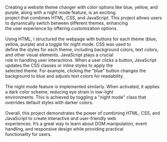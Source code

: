 Creating a website theme changer with color options like blue, yellow, and purple, along with a night mode feature, is an exciting <br>project that combines HTML, CSS, and JavaScript. This project allows users to dynamically switch between different themes, enhancing <br>the user experience by offering customization options.<br>
<br>
Using HTML, I structured the webpage with buttons for each theme (blue, yellow, purple) and a toggle for night mode. CSS was used to <br>define the styles for each theme, including background colors, text colors, and other visual elements. JavaScript plays a crucial <br>role in handling user interactions. When a user clicks a button, JavaScript updates the CSS classes or inline styles to apply the <br>selected theme. For example, clicking the "blue" button changes the background to blue and adjusts text colors for readability.<br>
<br>
The night mode feature is implemented similarly. When activated, it applies a dark color scheme, reducing eye strain in low-light <br>environments. This is achieved by toggling a "night mode" class that overrides default styles with darker colors.<br>
<br>
Overall, this project demonstrates the power of combining HTML, CSS, and JavaScript to create interactive and user-friendly web <br>experiences. It’s a great way to learn about DOM manipulation, event handling, and responsive design while providing practical <br>functionality for users.<br>
